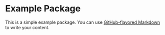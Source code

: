 # Example Package

This is a simple example package. You can use
[GitHub-flavored Markdown](https://github.com/rishiko/sortedmultiset/blob/main/User%20Guide)
to write your content.